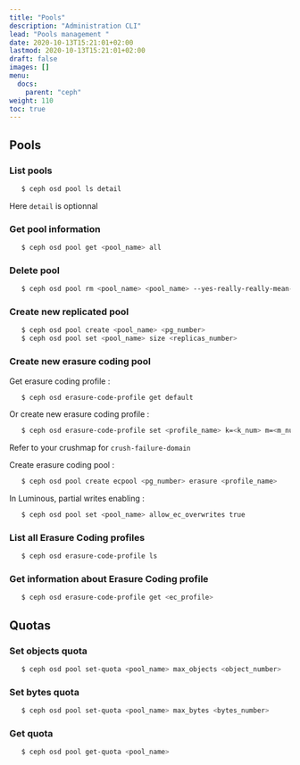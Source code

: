 ```yaml
---
title: "Pools"
description: "Administration CLI"
lead: "Pools management "
date: 2020-10-13T15:21:01+02:00
lastmod: 2020-10-13T15:21:01+02:00
draft: false
images: []
menu:
  docs:
    parent: "ceph"
weight: 110
toc: true
---
```

## Pools

### List pools

```bash
   $ ceph osd pool ls detail
```

Here ``detail`` is optionnal

### Get pool information

```bash
   $ ceph osd pool get <pool_name> all
```

### Delete pool

```bash
   $ ceph osd pool rm <pool_name> <pool_name> --yes-really-really-mean-it
```

### Create new replicated pool

```bash
   $ ceph osd pool create <pool_name> <pg_number>
   $ ceph osd pool set <pool_name> size <replicas_number>
```

### Create new erasure coding pool

Get erasure coding profile :

```bash
   $ ceph osd erasure-code-profile get default
```

Or create new erasure coding profile :

```bash
   $ ceph osd erasure-code-profile set <profile_name> k=<k_num> m=<m_num> crush-failure-domain=<failure_domain>
```

Refer to your crushmap for ``crush-failure-domain``


Create erasure coding pool :

```bash
   $ ceph osd pool create ecpool <pg_number> erasure <profile_name>
```

In Luminous, partial writes enabling :

```bash
   $ ceph osd pool set <pool_name> allow_ec_overwrites true
```

### List all Erasure Coding profiles

```bash
   $ ceph osd erasure-code-profile ls
```

### Get information about Erasure Coding profile

```bash
   $ ceph osd erasure-code-profile get <ec_profile>
```
## Quotas

### Set objects quota

```bash
   $ ceph osd pool set-quota <pool_name> max_objects <object_number>
```

### Set bytes quota

```bash
   $ ceph osd pool set-quota <pool_name> max_bytes <bytes_number>
```

### Get quota

```bash
   $ ceph osd pool get-quota <pool_name>
```

